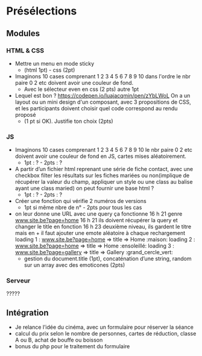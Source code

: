 # Présélections
## Modules
### HTML & CSS
- Mettre un menu en mode sticky
	- (html 1pt) - css (2pt)
- Imaginons 10 cases comprenant 1 2 3 4 5 6 7 8 9 10 dans l'ordre le nbr paire 0 2 etc doivent avoir une couleur de fond.
	- Avec le sélecteur even en css (2 pts) autre 1pt
- Lequel est bon ? https://codepen.io/luajacqmin/pen/zYbLWoL
On a un layout ou un mini design d'un composant, avec 3 propositions de CSS, et les participants doivent choisir quel code correspond au rendu proposé 
	- (1 pt si OK). Justifie ton choix (2pts)
### JS
- Imaginons 10 cases comprenant 1 2 3 4 5 6 7 8 9 10 le nbr paire 0 2 etc doivent avoir une couleur de fond en JS, cartes mises aléatoirement.
	- 1pt : ? - 2pts : ?
- A partir d’un fichier html reprenant une série de fiche contact, avec une checkbox filter les résultats sur les fiches mariées ou non(implique de récupérer la valeur du champ, appliquer un style ou une class au balise ayant une class maried) on peut fournir une base html ?
	- 1pt : ? - 2pts : ?
- Créer une fonction qui vérifie 2 numéros de versions 
	- 1pt si même nbre de n° - 2pts pour tous les cas
- on leur donne une URL avec une query ça fonctionne
16 h 21
genre www.site.be?page=home
16 h 21
ils doivent récupérer la query et changer le title en fonction
16 h 23
deuxième niveau, ils gardent le titre mais en + il faut ajouter une emote aléatoire à chaque rechargement
loading 1 : www.site.be?page=home => title => Home :maison:
loading 2 :  www.site.be?page=home => title => Home :ensoleillé:
loading 3 :  www.site.be?page=gallery => title => Gallery :grand_cercle_vert:
	- gestion du document.title (1pt), concaténation d’une string, random sur un array avec des emoticones (2pts)
### Serveur
?????


## Intégration
- Je relance l’idée du cinéma,  avec un formulaire pour réserver la séance
- calcul du prix selon le nombre de personnes, cartes de réduction, classe A ou B, achat de bouffe ou boisson
- bonus du php pour le traitement du formulaire